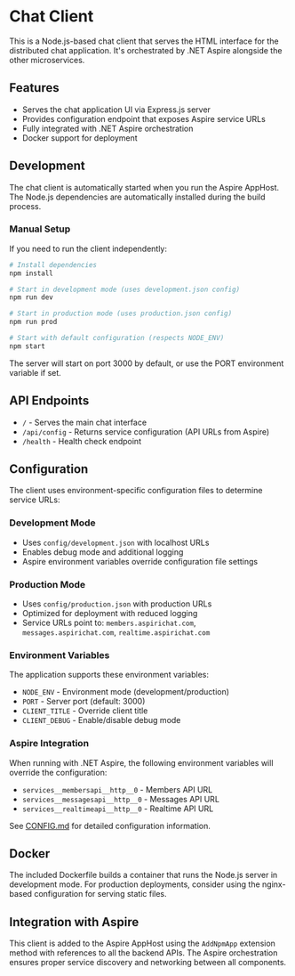 # Chat Client

This is a Node.js-based chat client that serves the HTML interface for the distributed chat application. It's orchestrated by .NET Aspire alongside the other microservices.

## Features

- Serves the chat application UI via Express.js server
- Provides configuration endpoint that exposes Aspire service URLs
- Fully integrated with .NET Aspire orchestration
- Docker support for deployment

## Development

The chat client is automatically started when you run the Aspire AppHost. The Node.js dependencies are automatically installed during the build process.

### Manual Setup

If you need to run the client independently:

```bash
# Install dependencies
npm install

# Start in development mode (uses development.json config)
npm run dev

# Start in production mode (uses production.json config)
npm run prod

# Start with default configuration (respects NODE_ENV)
npm start
```

The server will start on port 3000 by default, or use the PORT environment variable if set.

## API Endpoints

- `/` - Serves the main chat interface
- `/api/config` - Returns service configuration (API URLs from Aspire)
- `/health` - Health check endpoint

## Configuration

The client uses environment-specific configuration files to determine service URLs:

### Development Mode
- Uses `config/development.json` with localhost URLs
- Enables debug mode and additional logging
- Aspire environment variables override configuration file settings

### Production Mode
- Uses `config/production.json` with production URLs
- Optimized for deployment with reduced logging
- Service URLs point to: `members.aspirichat.com`, `messages.aspirichat.com`, `realtime.aspirichat.com`

### Environment Variables

The application supports these environment variables:

- `NODE_ENV` - Environment mode (development/production)
- `PORT` - Server port (default: 3000)
- `CLIENT_TITLE` - Override client title
- `CLIENT_DEBUG` - Enable/disable debug mode

### Aspire Integration

When running with .NET Aspire, the following environment variables will override the configuration:

- `services__membersapi__http__0` - Members API URL
- `services__messagesapi__http__0` - Messages API URL
- `services__realtimeapi__http__0` - Realtime API URL

See [CONFIG.md](CONFIG.md) for detailed configuration information.

## Docker

The included Dockerfile builds a container that runs the Node.js server in development mode. For production deployments, consider using the nginx-based configuration for serving static files.

## Integration with Aspire

This client is added to the Aspire AppHost using the `AddNpmApp` extension method with references to all the backend APIs. The Aspire orchestration ensures proper service discovery and networking between all components.
